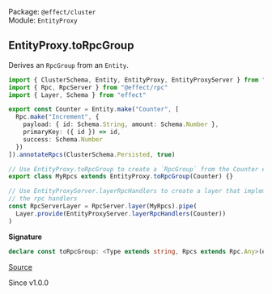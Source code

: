 Package: `@effect/cluster`<br />
Module: `EntityProxy`<br />

## EntityProxy.toRpcGroup

Derives an `RpcGroup` from an `Entity`.

```ts
import { ClusterSchema, Entity, EntityProxy, EntityProxyServer } from "@effect/cluster"
import { Rpc, RpcServer } from "@effect/rpc"
import { Layer, Schema } from "effect"

export const Counter = Entity.make("Counter", [
  Rpc.make("Increment", {
    payload: { id: Schema.String, amount: Schema.Number },
    primaryKey: ({ id }) => id,
    success: Schema.Number
  })
]).annotateRpcs(ClusterSchema.Persisted, true)

// Use EntityProxy.toRpcGroup to create a `RpcGroup` from the Counter entity
export class MyRpcs extends EntityProxy.toRpcGroup(Counter) {}

// Use EntityProxyServer.layerRpcHandlers to create a layer that implements
// the rpc handlers
const RpcServerLayer = RpcServer.layer(MyRpcs).pipe(
  Layer.provide(EntityProxyServer.layerRpcHandlers(Counter))
)
```

**Signature**

```ts
declare const toRpcGroup: <Type extends string, Rpcs extends Rpc.Any>(entity: Entity.Entity<Type, Rpcs>) => RpcGroup.RpcGroup<ConvertRpcs<Rpcs, Type>>
```

[Source](https://github.com/Effect-TS/effect/tree/main/packages/cluster/src/EntityProxy.ts#L48)

Since v1.0.0